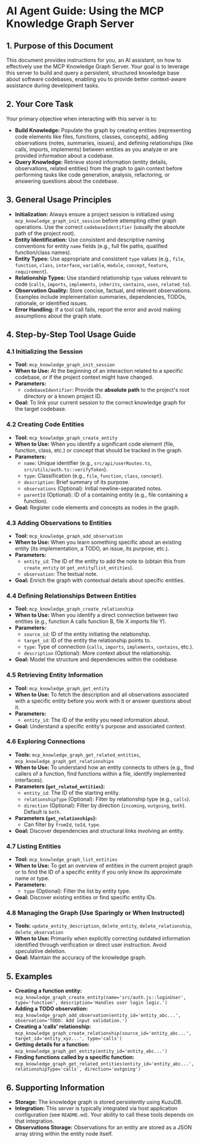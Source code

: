 # AI Agent Guide: Using the MCP Knowledge Graph Server

## 1. Purpose of this Document

This document provides instructions for you, an AI assistant, on how to effectively use the MCP Knowledge Graph Server. Your goal is to leverage this server to build and query a persistent, structured knowledge base about software codebases, enabling you to provide better context-aware assistance during development tasks.

## 2. Your Core Task

Your primary objective when interacting with this server is to:

*   **Build Knowledge:** Populate the graph by creating entities (representing code elements like files, functions, classes, concepts), adding observations (notes, summaries, issues), and defining relationships (like calls, imports, implements) between entities as you analyze or are provided information about a codebase.
*   **Query Knowledge:** Retrieve stored information (entity details, observations, related entities) from the graph to gain context before performing tasks like code generation, analysis, refactoring, or answering questions about the codebase.

## 3. General Usage Principles

*   **Initialization:** Always ensure a project session is initialized using `mcp_knowledge_graph_init_session` before attempting other graph operations. Use the correct `codebaseIdentifier` (usually the absolute path of the project root).
*   **Entity Identification:** Use consistent and descriptive naming conventions for entity `name` fields (e.g., full file paths, qualified function/class names).
*   **Entity Types:** Use appropriate and consistent `type` values (e.g., `file`, `function`, `class`, `interface`, `variable`, `module`, `concept`, `feature`, `requirement`).
*   **Relationship Types:** Use standard relationship `type` values relevant to code (`calls`, `imports`, `implements`, `inherits`, `contains`, `uses`, `related_to`).
*   **Observation Quality:** Store concise, factual, and relevant observations. Examples include implementation summaries, dependencies, TODOs, rationale, or identified issues.
*   **Error Handling:** If a tool call fails, report the error and avoid making assumptions about the graph state.

## 4. Step-by-Step Tool Usage Guide

### 4.1 Initializing the Session

*   **Tool:** `mcp_knowledge_graph_init_session`
*   **When to Use:** At the beginning of an interaction related to a specific codebase, or if the project context might have changed.
*   **Parameters:**
    *   `codebaseIdentifier`: Provide the **absolute path** to the project's root directory *or* a known project ID.
*   **Goal:** To link your current session to the correct knowledge graph for the target codebase.

### 4.2 Creating Code Entities

*   **Tool:** `mcp_knowledge_graph_create_entity`
*   **When to Use:** When you identify a significant code element (file, function, class, etc.) or concept that should be tracked in the graph.
*   **Parameters:**
    *   `name`: Unique identifier (e.g., `src/api/userRoutes.ts`, `src/utils/auth.ts::verifyToken`).
    *   `type`: Classification (e.g., `file`, `function`, `class`, `concept`).
    *   `description`: Brief summary of its purpose.
    *   `observations` (Optional): Initial newline-separated notes.
    *   `parentId` (Optional): ID of a containing entity (e.g., file containing a function).
*   **Goal:** Register code elements and concepts as nodes in the graph.

### 4.3 Adding Observations to Entities

*   **Tool:** `mcp_knowledge_graph_add_observation`
*   **When to Use:** When you learn something specific about an existing entity (its implementation, a TODO, an issue, its purpose, etc.).
*   **Parameters:**
    *   `entity_id`: The ID of the entity to add the note to (obtain this from `create_entity` or `get_entity`/`list_entities`).
    *   `observation`: The textual note.
*   **Goal:** Enrich the graph with contextual details about specific entities.

### 4.4 Defining Relationships Between Entities

*   **Tool:** `mcp_knowledge_graph_create_relationship`
*   **When to Use:** When you identify a direct connection between two entities (e.g., function A calls function B, file X imports file Y).
*   **Parameters:**
    *   `source_id`: ID of the entity initiating the relationship.
    *   `target_id`: ID of the entity the relationship points to.
    *   `type`: Type of connection (`calls`, `imports`, `implements`, `contains`, etc.).
    *   `description` (Optional): More context about the relationship.
*   **Goal:** Model the structure and dependencies within the codebase.

### 4.5 Retrieving Entity Information

*   **Tool:** `mcp_knowledge_graph_get_entity`
*   **When to Use:** To fetch the description and all observations associated with a specific entity before you work with it or answer questions about it.
*   **Parameters:**
    *   `entity_id`: The ID of the entity you need information about.
*   **Goal:** Understand a specific entity's purpose and associated context.

### 4.6 Exploring Connections

*   **Tools:** `mcp_knowledge_graph_get_related_entities`, `mcp_knowledge_graph_get_relationships`
*   **When to Use:** To understand how an entity connects to others (e.g., find callers of a function, find functions within a file, identify implemented interfaces).
*   **Parameters (`get_related_entities`):**
    *   `entity_id`: The ID of the starting entity.
    *   `relationshipType` (Optional): Filter by relationship type (e.g., `calls`).
    *   `direction` (Optional): Filter by direction (`incoming`, `outgoing`, `both`). Default is `both`.
*   **Parameters (`get_relationships`):**
    *   Can filter by `fromId`, `toId`, `type`.
*   **Goal:** Discover dependencies and structural links involving an entity.

### 4.7 Listing Entities

*   **Tool:** `mcp_knowledge_graph_list_entities`
*   **When to Use:** To get an overview of entities in the current project graph or to find the ID of a specific entity if you only know its approximate name or type.
*   **Parameters:**
    *   `type` (Optional): Filter the list by entity type.
*   **Goal:** Discover existing entities or find specific entity IDs.

### 4.8 Managing the Graph (Use Sparingly or When Instructed)

*   **Tools:** `update_entity_description`, `delete_entity`, `delete_relationship`, `delete_observation`
*   **When to Use:** Primarily when explicitly correcting outdated information identified through verification or direct user instruction. Avoid speculative deletion.
*   **Goal:** Maintain the accuracy of the knowledge graph.

## 5. Examples

*   **Creating a function entity:**
    `mcp_knowledge_graph_create_entity(name='src/auth.js::loginUser', type='function', description='Handles user login logic.')`
*   **Adding a TODO observation:**
    `mcp_knowledge_graph_add_observation(entity_id='entity_abc...', observation='TODO: Add input validation.')`
*   **Creating a 'calls' relationship:**
    `mcp_knowledge_graph_create_relationship(source_id='entity_abc...', target_id='entity_xyz...', type='calls')`
*   **Getting details for a function:**
    `mcp_knowledge_graph_get_entity(entity_id='entity_abc...')`
*   **Finding functions called by a specific function:**
    `mcp_knowledge_graph_get_related_entities(entity_id='entity_abc...', relationshipType='calls', direction='outgoing')`

## 6. Supporting Information

*   **Storage:** The knowledge graph is stored persistently using KuzuDB.
*   **Integration:** This server is typically integrated via host application configuration (see `README.md`). Your ability to call these tools depends on that integration.
*   **Observations Storage:** Observations for an entity are stored as a JSON array string within the entity node itself.
